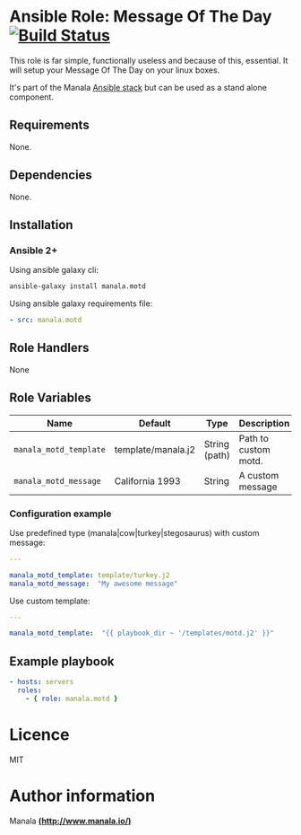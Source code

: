 # Ansible Role: Message Of The Day [![Build Status](https://travis-ci.org/manala/ansible-role-motd.svg?branch=master)](https://travis-ci.org/manala/ansible-role-motd)

This role is far simple, functionally useless and because of this, essential. It will setup your Message Of The Day on your linux boxes.

It's part of the Manala <a href="http://www.manala.io" target="_blank">Ansible stack</a> but can be used as a stand alone component.

## Requirements

None.

## Dependencies

None.

## Installation

### Ansible 2+

Using ansible galaxy cli:

```bash
ansible-galaxy install manala.motd
```

Using ansible galaxy requirements file:

```yaml
- src: manala.motd
```

## Role Handlers

None

## Role Variables

|Name|Default|Type|Description|
|----|----|-----------|-------|
`manala_motd_template`|template/manala.j2|String (path)|Path to custom motd.
`manala_motd_message`|California 1993|String|A custom message

### Configuration example

Use predefined type (manala|cow|turkey|stegosaurus) with custom message:

```yaml
---

manala_motd_template: template/turkey.j2
manala_motd_message:  "My awesome message"
```

Use custom template:

```yaml
---

manala_motd_template:  "{{ playbook_dir ~ '/templates/motd.j2' }}"
```

## Example playbook

```yaml
- hosts: servers
  roles:
    - { role: manala.motd }
```

# Licence

MIT

# Author information

Manala [**(http://www.manala.io/)**](http://www.manala.io)
